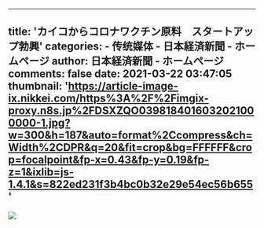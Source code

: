 
---
title: 'カイコからコロナワクチン原料　スタートアップ勃興'
categories: 
    - 传统媒体
    - 日本経済新聞 - ホームページ
author: 日本経済新聞 - ホームページ
comments: false
date: 2021-03-22 03:47:05
thumbnail: 'https://article-image-ix.nikkei.com/https%3A%2F%2Fimgix-proxy.n8s.jp%2FDSXZQO0398184016032021000000-1.jpg?w=300&h=187&auto=format%2Ccompress&ch=Width%2CDPR&q=20&fit=crop&bg=FFFFFF&crop=focalpoint&fp-x=0.43&fp-y=0.19&fp-z=1&ixlib=js-1.4.1&s=822ed231f3b4bc0b32e29e54ec56b655'
---

<div>   
<img src="https://article-image-ix.nikkei.com/https%3A%2F%2Fimgix-proxy.n8s.jp%2FDSXZQO0398184016032021000000-1.jpg?w=300&h=187&auto=format%2Ccompress&ch=Width%2CDPR&q=20&fit=crop&bg=FFFFFF&crop=focalpoint&fp-x=0.43&fp-y=0.19&fp-z=1&ixlib=js-1.4.1&s=822ed231f3b4bc0b32e29e54ec56b655" referrerpolicy="no-referrer">  
</div>
            